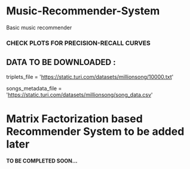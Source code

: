 # Music-Recommender-System 

Basic music recommender 

### CHECK PLOTS FOR PRECISION-RECALL CURVES

 
## DATA TO BE DOWNLOADED :
triplets_file = 'https://static.turi.com/datasets/millionsong/10000.txt'

songs_metadata_file = 'https://static.turi.com/datasets/millionsong/song_data.csv'

# Matrix Factorization based Recommender System to be added later
#### TO BE COMPLETED SOON...
